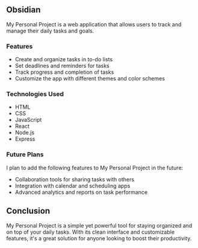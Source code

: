 ## Obsidian

My Personal Project is a web application that allows users to track and manage their daily tasks and goals.

### Features

-   Create and organize tasks in to-do lists
-   Set deadlines and reminders for tasks
-   Track progress and completion of tasks
-   Customize the app with different themes and color schemes

### Technologies Used

-   HTML
-   CSS
-   JavaScript
-   React
-   Node.js
-   Express

### Future Plans

I plan to add the following features to My Personal Project in the future:

-   Collaboration tools for sharing tasks with others
-   Integration with calendar and scheduling apps
-   Advanced analytics and reports on task performance

## Conclusion

My Personal Project is a simple yet powerful tool for staying organized and on top of your daily tasks. With its clean interface and customizable features, it's a great solution for anyone looking to boost their productivity.
